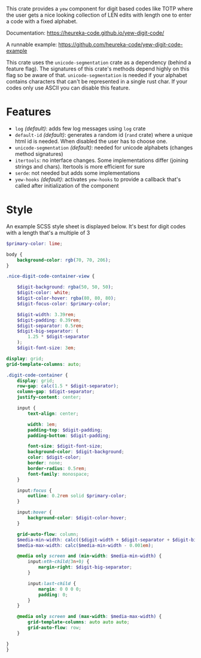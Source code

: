 This crate provides a `yew` component for digit based codes like TOTP where the user gets
a nice looking collection of LEN edits with length one to enter a code with a fixed alphabet.

Documentation: https://heureka-code.github.io/yew-digit-code/

A runnable example: https://github.com/heureka-code/yew-digit-code-example

This crate uses the `unicode-segmentation` crate as a dependency (behind a feature flag).
The signatures of this crate's methods depend highly on this flag so be aware of that.
`unicode-segmentation` is needed if your alphabet contains characters that can't be represented in a single rust char.
If your codes only use ASCII you can disable this feature.

# Features
- `log` _(default)_: adds few log messages using `log` crate
- `default-id` _(default)_: generates a random id (`rand` crate) where a unique html id is needed. When disabled the user has to choose one.
- `unicode-segmentation` _(default)_: needed for unicode alphabets (changes method signatures)
- `itertools`: no interface changes. Some implementations differ (joining strings and chars). Itertools is more efficient for sure
- `serde`: not needed but adds some implementations
- `yew-hooks` _(default)_: activates `yew-hooks` to provide a callback that's called after initialization of the component

# Style
An example SCSS style sheet is displayed below. It's best for digit codes with a length that's a multiple of 3

```scss
$primary-color: lime;

body {
    background-color: rgb(70, 70, 206);
}

.nice-digit-code-container-view {

    $digit-background: rgba(50, 50, 50);
    $digit-color: white;
    $digit-color-hover: rgba(80, 80, 80);
    $digit-focus-color: $primary-color;

    $digit-width: 3.39rem;
    $digit-padding: 0.39rem;
    $digit-separator: 0.5rem;
    $digit-big-separator: (
        1.25 * $digit-separator
    );
    $digit-font-size: 3em;

display: grid;
grid-template-columns: auto;

.digit-code-container {
    display: grid;
    row-gap: calc(1.5 * $digit-separator);
    column-gap: $digit-separator;
    justify-content: center;

    input {
        text-align: center;

        width: 1em;
        padding-top: $digit-padding;
        padding-bottom: $digit-padding;

        font-size: $digit-font-size;
        background-color: $digit-background;
        color: $digit-color;
        border: none;
        border-radius: 0.5rem;
        font-family: monospace;
    }

    input:focus {
        outline: 0.2rem solid $primary-color;
    }

    input:hover {
        background-color: $digit-color-hover;
    }

    grid-auto-flow: column;
    $media-min-width: calc(($digit-width + $digit-separator + $digit-big-separator) * 10);
    $media-max-width: calc($media-min-width - 0.001em);

    @media only screen and (min-width: $media-min-width) {
        input:nth-child(3n+0) {
            margin-right: $digit-big-separator;
        }

        input:last-child {
            margin: 0 0 0 0;
            padding: 0;
        }
    }

    @media only screen and (max-width: $media-max-width) {
        grid-template-columns: auto auto auto;
        grid-auto-flow: row;
    }

}
}
```
